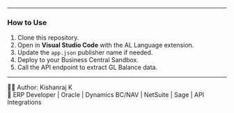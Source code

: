 
---

### How to Use
1. Clone this repository.
2. Open in **Visual Studio Code** with the AL Language extension.
3. Update the `app.json` publisher name if needed.
4. Deploy to your Business Central Sandbox.
5. Call the API endpoint to extract GL Balance data.

---

👨‍💻 Author: Kishanraj K  
🔗 ERP Developer | Oracle | Dynamics BC/NAV | NetSuite | Sage | API Integrations
